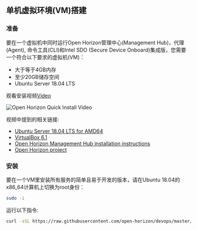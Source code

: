 ## 单机虚拟环境(VM)搭建
### 准备

要在一个虚拟机中同时运行Open Horizon管理中心(Management Hub)，代理(Agent), 命令工具(CLI)和Intel SDO (Secure Device Onboard)集成版，您需要一个符合以下要求的虚拟机(VM)：

- 大于等于4GB内存
- 至少20GB储存空间
- Ubuntu Server 18.04 LTS

观看安装视频[Video](https://youtu.be/YQqFnRNL98s)

![Open Horizon Quick Install Video](../assets/quick-start-video-snapshot.png)

视频中提到的相关链接:

- [Ubuntu Server 18.04 LTS for AMD64](http://cdimage.ubuntu.com/ubuntu/releases/18.04/release/ubuntu-18.04.5-server-amd64.is)
- [VirtualBox 6.1](https://www.virtualbox.org/wiki/Downloads)
- [Open Horizon Management Hub installation instructions](https://github.com/open-horizon/devops/blob/master/mgmt-hub/README.md)
- [Open Horizon project](https://www.lfedge.org/projects/openhorizon/)

### 安装
要在一个VM里安装所有服务的简单且易于开发的版本，请在Ubuntu 18.04的x86_64计算机上切换为root身份：
```bash
sudo -i
```
运行以下指令:
```bash
curl -sSL https://raw.githubusercontent.com/open-horizon/devops/master/mgmt-hub/deploy-mgmt-hub.sh | bash
```
